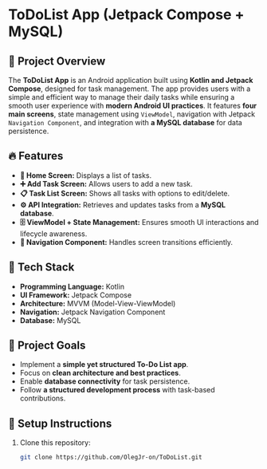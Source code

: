 # ToDoList App (Jetpack Compose + MySQL)

## 📌 Project Overview
The **ToDoList App** is an Android application built using **Kotlin and Jetpack Compose**, designed for task management. The app provides users with a simple and efficient way to manage their daily tasks while ensuring a smooth user experience with **modern Android UI practices**. It features **four main screens**, state management using `ViewModel`, navigation with Jetpack `Navigation Component`, and integration with **a MySQL database** for data persistence.

## 🔥 Features
- **📄 Home Screen:** Displays a list of tasks.
- **➕ Add Task Screen:** Allows users to add a new task.
- **📋 Task List Screen:** Shows all tasks with options to edit/delete.
- **⚙️ API Integration:** Retrieves and updates tasks from a **MySQL database**.
- **🗄️ ViewModel + State Management:** Ensures smooth UI interactions and lifecycle awareness.
- **🔀 Navigation Component:** Handles screen transitions efficiently.

## 🚀 Tech Stack
- **Programming Language:** Kotlin
- **UI Framework:** Jetpack Compose
- **Architecture:** MVVM (Model-View-ViewModel)
- **Navigation:** Jetpack Navigation Component
- **Database:** MySQL

## 🎯 Project Goals
- Implement a **simple yet structured To-Do List app**.
- Focus on **clean architecture and best practices**.
- Enable **database connectivity** for task persistence.
- Follow **a structured development process** with task-based contributions.

## 🔧 Setup Instructions
1. Clone this repository:
   ```sh
   git clone https://github.com/OlegJr-on/ToDoList.git
